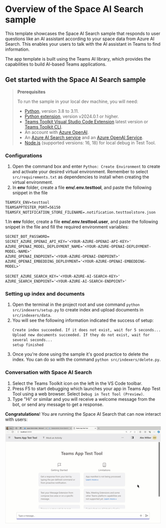 # Overview of the Space AI Search sample

This template showcases the Space AI Search sample that responds to user questions like an AI assistant according to your space data from Azure AI Search. This enables your users to talk with the AI assistant in Teams to find information.

The app template is built using the Teams AI library, which provides the capabilities to build AI-based Teams applications.

## Get started with the Space AI Search sample

> **Prerequisites**
>
> To run the sample in your local dev machine, you will need:
>
> - [Python](https://www.python.org/), version 3.8 to 3.11.
> - [Python extension](https://code.visualstudio.com/docs/languages/python), version v2024.0.1 or higher.
> - [Teams Toolkit Visual Studio Code Extension](https://aka.ms/teams-toolkit) latest version or [Teams Toolkit CLI](https://aka.ms/teamsfx-cli).
> - An account with [Azure OpenAI](https://aka.ms/oai/access).
> - An [Azure AI Search service](https://learn.microsoft.com/en-us/azure/search/search-what-is-azure-search) and an [Azure OpenAI Service](https://learn.microsoft.com/en-us/azure/ai-services/openai/how-to/create-resource).
> - [Node.js](https://nodejs.org/) (supported versions: 16, 18) for local debug in Test Tool.

### Configurations
1. Open the command box and enter `Python: Create Environment` to create and activate your desired virtual environment. Remember to select `src/requirements.txt` as dependencies to install when creating the virtual environment.
1. In **env** folder, create a file **env/.env.testtool**, and paste the following snippet in the file 
```
TEAMSFX_ENV=testtool
TEAMSAPPTESTER_PORT=56150
TEAMSFX_NOTIFICATION_STORE_FILENAME=.notification.testtoolstore.json
```
1.In **env** folder, create a file **env/.env.testtool.user**, and paste the following snippet in the file and fill the required environment variables:
   ```
   SECRET_BOT_PASSWORD=
   SECRET_AZURE_OPENAI_API_KEY='<YOUR-AZURE-OPENAI-API-KEY>'
   AZURE_OPENAI_MODEL_DEPLOYMENT_NAME='<YOUR-AZURE-OPENAI-DEPLOYMENT-MODEL-NAME>'
   AZURE_OPENAI_ENDPOINT='<YOUR-AZURE-OPENAI-ENDPOINT>'
   AZURE_OPENAI_EMBEDDING_DEPLOYMENT='<YOUR-AZURE-OPENAI-EMBEDDING-MODEL>'
    
   SECRET_AZURE_SEARCH_KEY='<YOUR-AZURE-AI-SEARCH-KEY>'
   AZURE_SEARCH_ENDPOINT='<YOUR-AZURE-AI-SEARCH-ENDPOINT>'
   ```

### Setting up index and documents
1. Open the terminal in the project root and use command `python src/indexers/setup.py` to create index and upload documents in `src/indexers/data`.
1. You will see the following information indicated the success of setup:
    ```
    Create index succeeded. If it does not exist, wait for 5 seconds...
    Upload new documents succeeded. If they do not exist, wait for several seconds...
    setup finished
    ```
1. Once you're done using the sample it's good practice to delete the index. You can do so with the command `python src/indexers/delete.py`.

### Conversation with Space AI Search
1. Select the Teams Toolkit icon on the left in the VS Code toolbar.
1. Press F5 to start debugging which launches your app in Teams App Test Tool using a web browser. Select `Debug in Test Tool (Preview)`.
1. Type "Hi" or similar and you will receive a welcome message from the bot, or send any message to get a response.

**Congratulations**! You are running the Space AI Search that can now interact with users:

![Space AI Search](./../../images/space-ai-search.gif)
